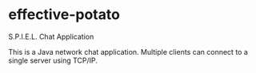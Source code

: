 # effective-potato
S.P.I.E.L. Chat Application

This is a Java network chat application. Multiple clients can connect to a single server using TCP/IP.
